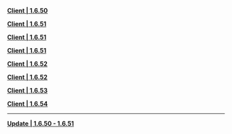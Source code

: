 **[Client | 1.6.50](https://autopatchcn.yuanshen.com/client_app/beta_pc/20210604_4a0f1365ef916b20/yuanshen_beta_1.6.50.zip)**

**[Client | 1.6.51](https://drive.google.com/file/d/1M5TpuHfzpWAs6LyiFi4xkyxZMSWWju71/view)**

**[Client | 1.6.51](https://autopatchcn.yuanshen.com/client_app/beta_pc/20210611_fb0967f7bd041c4f/yuanshen_beta_1.6.51.zip)**

**[Client | 1.6.51](https://autopatchcn.yuanshen.com/client_app/beta_pc/20210616_be6c252740298bfa/yuanshen_beta_1.6.51_0616.zip)**

**[Client | 1.6.52](https://autopatchcn.yuanshen.com/client_app/beta_pc/20210618_0ec96accc83015cc/yuanshen_beta_1.6.52.zip)**

**[Client | 1.6.52](https://autopatchcn.yuanshen.com/client_app/beta_pc/20210622_4a4cce31119fce91/yuanshen_beta_1.6.52_test.zip)**

**[Client | 1.6.53](https://autopatchcn.yuanshen.com/client_app/beta_pc/20210628_aeb9d955ac099eeb/YUANSHEN_BETA_1.6.53.zip)**

**[Client | 1.6.54](https://autopatchcn.yuanshen.com/client_app/beta_pc/20210702L_732e1309695233b0/YUANSHEN_BETA_1.6.54.zip)**

---

**[Update | 1.6.50 - 1.6.51](https://autopatchcn.yuanshen.com/client_app/beta_update/hk4e_cn/12/game_1.6.50_1.6.51_diff_ekNqVXJyiUSd1GzC.zip)**
